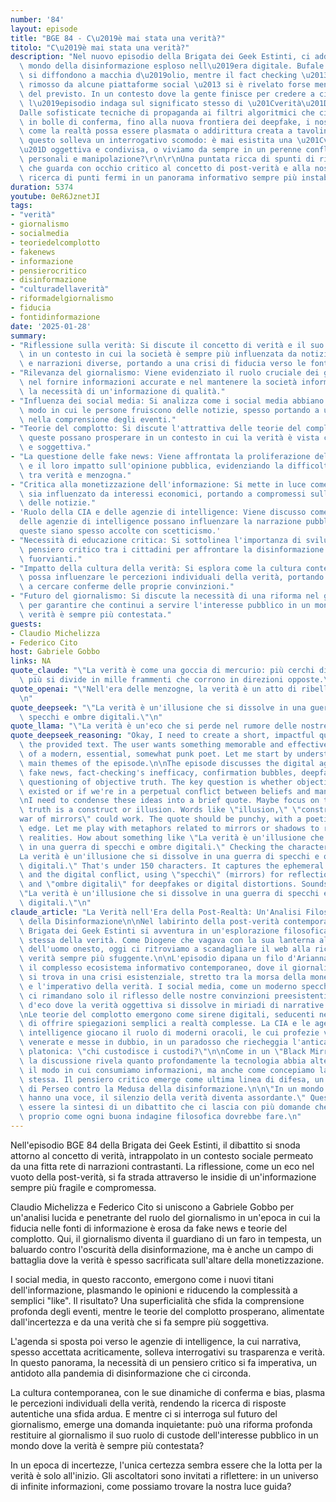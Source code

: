 ```yaml
---
number: '84'
layout: episode
title: "BGE 84 - C\u2019è mai stata una verità?"
titolo: "C\u2019è mai stata una verità?"
description: "Nel nuovo episodio della Brigata dei Geek Estinti, ci addentriamo nel\
  \ mondo della disinformazione esploso nell\u2019era digitale. Bufale e fake news\
  \ si diffondono a macchia d\u2019olio, mentre il fact checking \u2013 recentemente\
  \ rimosso da alcune piattaforme social \u2013 si è rivelato forse meno efficace\
  \ del previsto. In un contesto dove la gente finisce per credere a ciò che preferisce,\
  \ l\u2019episodio indaga sul significato stesso di \u201Cverità\u201D.\r\n\r\n\
  Dalle sofisticate tecniche di propaganda ai filtri algoritmici che ci rinchiudono\
  \ in bolle di conferma, fino alla nuova frontiera dei deepfake, i nostri geek analizzano\
  \ come la realtà possa essere plasmata o addirittura creata a tavolino. Tutto\
  \ questo solleva un interrogativo scomodo: è mai esistita una \u201Cverità\
  \u201D oggettiva e condivisa, o viviamo da sempre in un perenne conflitto tra credenze\
  \ personali e manipolazione?\r\n\r\nUna puntata ricca di spunti di riflessione,\
  \ che guarda con occhio critico al concetto di post-verità e alla nostra costante\
  \ ricerca di punti fermi in un panorama informativo sempre più instabile."
duration: 5374
youtube: 0eR6JznetJI
tags:
- "verità"
- giornalismo
- socialmedia
- teoriedelcomplotto
- fakenews
- informazione
- pensierocritico
- disinformazione
- "culturadellaverità"
- riformadelgiornalismo
- fiducia
- fontidinformazione
date: '2025-01-28'
summary:
- "Riflessione sulla verità: Si discute il concetto di verità e il suo valore\
  \ in un contesto in cui la società è sempre più influenzata da notizie\
  \ e narrazioni diverse, portando a una crisi di fiducia verso le fonti di informazione."
- "Rilevanza del giornalismo: Viene evidenziato il ruolo cruciale dei giornalisti\
  \ nel fornire informazioni accurate e nel mantenere la società informata, sottolineando\
  \ la necessità di un'informazione di qualità."
- "Influenza dei social media: Si analizza come i social media abbiano cambiato il\
  \ modo in cui le persone fruiscono delle notizie, spesso portando a una superficialità\
  \ nella comprensione degli eventi."
- "Teorie del complotto: Si discute l'attrattiva delle teorie del complotto e come\
  \ queste possano prosperare in un contesto in cui la verità è vista come relativa\
  \ e soggettiva."
- "La questione delle fake news: Viene affrontata la proliferazione delle fake news\
  \ e il loro impatto sull'opinione pubblica, evidenziando la difficoltà di discernere\
  \ tra verità e menzogna."
- "Critica alla monetizzazione dell'informazione: Si mette in luce come il giornalismo\
  \ sia influenzato da interessi economici, portando a compromessi sulla veridicità\
  \ delle notizie."
- 'Ruolo della CIA e delle agenzie di intelligence: Viene discusso come le affermazioni
  delle agenzie di intelligence possano influenzare la narrazione pubblica e come
  queste siano spesso accolte con scetticismo.'
- "Necessità di educazione critica: Si sottolinea l'importanza di sviluppare un\
  \ pensiero critico tra i cittadini per affrontare la disinformazione e le notizie\
  \ fuorvianti."
- "Impatto della cultura della verità: Si esplora come la cultura contemporanea\
  \ possa influenzare le percezioni individuali della verità, portando le persone\
  \ a cercare conferme delle proprie convinzioni."
- "Futuro del giornalismo: Si discute la necessità di una riforma nel giornalismo\
  \ per garantire che continui a servire l'interesse pubblico in un mondo in cui la\
  \ verità è sempre più contestata."
guests:
- Claudio Michelizza
- Federico Cito
host: Gabriele Gobbo
links: NA
quote_claude: "\"La verità è come una goccia di mercurio: più cerchi di afferrarla,\
  \ più si divide in mille frammenti che corrono in direzioni opposte.\"\n"
quote_openai: "\"Nell'era delle menzogne, la verità è un atto di ribellione.\"\
  \n"
quote_deepseek: "\"La verità è un'illusione che si dissolve in una guerra di\
  \ specchi e ombre digitali.\"\n"
quote_llama: "\"La verità è un'eco che si perde nel rumore delle nostre convinzioni.\""
quote_deepseek_reasoning: "Okay, I need to create a short, impactful quote based on\
  \ the provided text. The user wants something memorable and effective, in the style\
  \ of a modern, essential, somewhat punk poet. Let me start by understanding the\
  \ main themes of the episode.\n\nThe episode discusses the digital age's disinformation,\
  \ fake news, fact-checking's inefficacy, confirmation bubbles, deepfakes, and the\
  \ questioning of objective truth. The key question is whether objective truth ever\
  \ existed or if we're in a perpetual conflict between beliefs and manipulation.\n\
  \nI need to condense these ideas into a brief quote. Maybe focus on the idea that\
  \ truth is a construct or illusion. Words like \"illusion,\" \"constructed,\" \"\
  war of mirrors\" could work. The quote should be punchy, with a poetic yet punk\
  \ edge. Let me play with metaphors related to mirrors or shadows to represent distorted\
  \ realities. How about something like \"La verità è un'illusione che si dissolve\
  \ in una guerra di specchi e ombre digitali.\" Checking the character count: \"\
  La verità è un'illusione che si dissolve in una guerra di specchi e ombre\
  \ digitali.\" That's under 150 characters. It captures the ephemeral nature of truth\
  \ and the digital conflict, using \"specchi\" (mirrors) for reflections/echo chambers\
  \ and \"ombre digitali\" for deepfakes or digital distortions. Sounds good.\n</think>\n\
  \"La verità è un'illusione che si dissolve in una guerra di specchi e ombre\
  \ digitali.\"\n"
claude_article: "La Verità nell'Era della Post-Realtà: Un'Analisi Filosofica\
  \ della Disinformazione\n\nNel labirinto della post-verità contemporanea, la\
  \ Brigata dei Geek Estinti si avventura in un'esplorazione filosofica della natura\
  \ stessa della verità. Come Diogene che vagava con la sua lanterna alla ricerca\
  \ dell'uomo onesto, oggi ci ritroviamo a scandagliare il web alla ricerca di una\
  \ verità sempre più sfuggente.\n\nL'episodio dipana un filo d'Arianna attraverso\
  \ il complesso ecosistema informativo contemporaneo, dove il giornalismo tradizionale\
  \ si trova in una crisi esistenziale, stretto tra la morsa della monetizzazione\
  \ e l'imperativo della verità. I social media, come un moderno specchio di Narciso,\
  \ ci rimandano solo il riflesso delle nostre convinzioni preesistenti, creando camere\
  \ d'eco dove la verità oggettiva si dissolve in miriadi di narrative personalizzate.\n\
  \nLe teorie del complotto emergono come sirene digitali, seducenti nella loro capacità\
  \ di offrire spiegazioni semplici a realtà complesse. La CIA e le agenzie di\
  \ intelligence giocano il ruolo di moderni oracoli, le cui profezie vengono simultaneamente\
  \ venerate e messe in dubbio, in un paradosso che riecheggia l'antica questione\
  \ platonica: \"chi custodisce i custodi?\"\n\nCome in un \"Black Mirror\" non scritto,\
  \ la discussione rivela quanto profondamente la tecnologia abbia alterato non solo\
  \ il modo in cui consumiamo informazioni, ma anche come concepiamo la verità\
  \ stessa. Il pensiero critico emerge come ultima linea di difesa, un moderno scudo\
  \ di Perseo contro la Medusa della disinformazione.\n\n\"In un mondo dove tutti\
  \ hanno una voce, il silenzio della verità diventa assordante.\" Questa potrebbe\
  \ essere la sintesi di un dibattito che ci lascia con più domande che risposte,\
  \ proprio come ogni buona indagine filosofica dovrebbe fare.\n"
---
```

Nell'episodio BGE 84 della Brigata dei Geek Estinti, il dibattito si snoda attorno al concetto di verità, intrappolato in un contesto sociale permeato da una fitta rete di narrazioni contrastanti. La riflessione, come un eco nel vuoto della post-verità, si fa strada attraverso le insidie di un'informazione sempre più fragile e compromessa.

Claudio Michelizza e Federico Cito si uniscono a Gabriele Gobbo per un'analisi lucida e penetrante del ruolo del giornalismo in un'epoca in cui la fiducia nelle fonti di informazione è erosa da fake news e teorie del complotto. Qui, il giornalismo diventa il guardiano di un faro in tempesta, un baluardo contro l'oscurità della disinformazione, ma è anche un campo di battaglia dove la verità è spesso sacrificata sull'altare della monetizzazione.

I social media, in questo racconto, emergono come i nuovi titani dell'informazione, plasmando le opinioni e riducendo la complessità a semplici "like". Il risultato? Una superficialità che sfida la comprensione profonda degli eventi, mentre le teorie del complotto prosperano, alimentate dall'incertezza e da una verità che si fa sempre più soggettiva.

L'agenda si sposta poi verso le agenzie di intelligence, la cui narrativa, spesso accettata acriticamente, solleva interrogativi su trasparenza e verità. In questo panorama, la necessità di un pensiero critico si fa imperativa, un antidoto alla pandemia di disinformazione che ci circonda.

La cultura contemporanea, con le sue dinamiche di conferma e bias, plasma le percezioni individuali della verità, rendendo la ricerca di risposte autentiche una sfida ardua. E mentre ci si interroga sul futuro del giornalismo, emerge una domanda inquietante: può una riforma profonda restituire al giornalismo il suo ruolo di custode dell'interesse pubblico in un mondo dove la verità è sempre più contestata?

In un epoca di incertezze, l'unica certezza sembra essere che la lotta per la verità è solo all'inizio. Gli ascoltatori sono invitati a riflettere: in un universo di infinite informazioni, come possiamo trovare la nostra luce guida?
